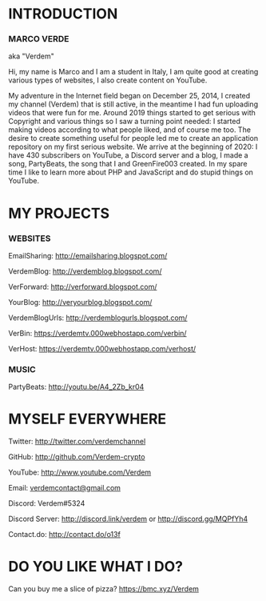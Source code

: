 # INTRODUCTION

### MARCO VERDE

aka "Verdem"

Hi, my name is Marco and I am a student in Italy, I am quite good at creating various types of websites, I also create content on YouTube.  

My adventure in the Internet field began on December 25, 2014, I created my channel (Verdem) that is still active, in the meantime I had fun uploading videos that were fun for me. Around 2019 things started to get serious with Copyright and various things so I saw a turning point needed: I started making videos according to what people liked, and of course me too. The desire to create something useful for people led me to create an application repository on my first serious website. We arrive at the beginning of 2020: I have 430 subscribers on YouTube, a Discord server and a blog, I made a song, PartyBeats, the song that I and GreenFire003 created. In my spare time I like to learn more about PHP and JavaScript and do stupid things on YouTube.

# MY PROJECTS

### WEBSITES

EmailSharing: http://emailsharing.blogspot.com/

VerdemBlog: http://verdemblog.blogspot.com/

VerForward: http://verforward.blogspot.com/

YourBlog: http://veryourblog.blogspot.com/

VerdemBlogUrls: http://verdemblogurls.blogspot.com/

VerBin: https://verdemtv.000webhostapp.com/verbin/

VerHost: https://verdemtv.000webhostapp.com/verhost/

### MUSIC

PartyBeats: http://youtu.be/A4_2Zb_kr04

# MYSELF EVERYWHERE

Twitter: http://twitter.com/verdemchannel

GitHub: http://github.com/Verdem-crypto

YouTube: http://www.youtube.com/Verdem

Email: verdemcontact@gmail.com

Discord: Verdem#5324

Discord Server: http://discord.link/verdem or http://discord.gg/MQPfYh4

Contact.do: http://contact.do/o13f

# DO YOU LIKE WHAT I DO?

Can you buy me a slice of pizza?
https://bmc.xyz/Verdem
